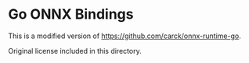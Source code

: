 # Go ONNX Bindings

This is a modified version of https://github.com/carck/onnx-runtime-go.

Original license included in this directory.
